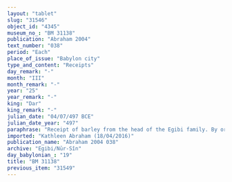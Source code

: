 ```yaml
---
layout: "tablet"
slug: "31546"
object_id: "4345"
museum_no_: "BM 31138"
publication: "Abraham 2004"
text_number: "038"
period: "Each"
place_of_issue: "Babylon city"
type_and_content: "Receipts"
day_remark: "-"
month: "III"
month_remark: "-"
year: "25"
year_remark: "-"
king: "Dar"
king_remark: "-"
julian_date: "04/07/497 BCE"
julian_date_year: "497"
paraphrase: "Receipt of barley from the head of the Egibi family. By order of a royal official.<br /> The document confirms the receipt of 3 kor of barley from <strong>B</strong>, of which 2 kor are <strong>A<sub>1</sub></strong>&rsquo;s and 1 kor are <strong>A<sub>2</sub></strong>&rsquo;s. It is not said who receives (<em>ma-hi-ra-a&#39;</em> [<em>mahāru</em>]) the barley, but it was ordered (<em>ina qibi</em>)<em> </em>by <strong>C</strong>, courtier (<em>&scaron;a rē&scaron; &scaron;arri</em>) and clerk (<em>sepīru</em>). Names of 5 witnesses and the scribe.<br /> <br /> <strong>A<sub>1</sub></strong>= Mu&scaron;&scaron;&ecirc;/Inzia;&nbsp;<strong>A<sub>2</sub></strong>= Nab&ucirc;-rē&#39;&ucirc;&scaron;unu/Nab&ucirc;-balāssu-iqbi;&nbsp;<strong>B</strong>= &Scaron;irku (wr. <sup>m</sup><em>&scaron;i-ir-ki</em>)/Iddinaya//Egibi (=Marduk-nāṣir-apli/Itti-Marduk-balāṭu//Egibi);&nbsp;<strong>C</strong>= Iddin-Nab&ucirc;, (<em>&scaron;a rē&scaron; &scaron;arri</em>), (<em>sepīru</em>)"
imported: "Kathleen Abraham (18/04/2016)"
publication_name: "Abraham 2004 038"
archive: "Egibi/Nūr-Sîn"
day_babylonian_: "19"
title: "BM 31138"
previous_item: "31549"
---
```

